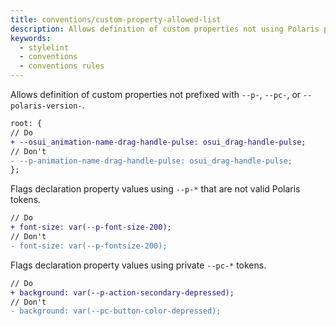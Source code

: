 ```yaml
---
title: conventions/custom-property-allowed-list
description: Allows definition of custom properties not using Polaris prefixes, flags declaration property values that are not valid Polaris tokens, flags declaration property values using private tokens
keywords:
  - stylelint
  - conventions
  - conventions rules
---
```


Allows definition of custom properties not prefixed with `--p-`, `--pc-`, or `--polaris-version-`.

```diff
root: {
// Do
+ --osui_animation-name-drag-handle-pulse: osui_drag-handle-pulse;
// Don't
- --p-animation-name-drag-handle-pulse: osui_drag-handle-pulse;
};
```

Flags declaration property values using `--p-*` that are not valid Polaris tokens.

```diff
// Do
+ font-size: var(--p-font-size-200);
// Don't
- font-size: var(--p-fontsize-200);
```

Flags declaration property values using private `--pc-*` tokens.

```diff
// Do
+ background: var(--p-action-secondary-depressed);
// Don't
- background: var(--pc-button-color-depressed);
```
